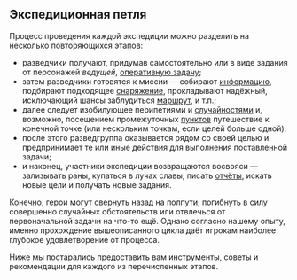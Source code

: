 ## Экспедиционная петля

Процесс проведения каждой экспедиции можно разделить на несколько повторяющихся этапов:

- разведчики получают, придумав самостоятельно или в виде задания от персонажей *ведущей*, [оперативную задачу](expeditions_tasks.md);
- затем разведчики готовятся к миссии — собирают [информацию](expeditions_information.md), подбирают подходящее [снаряжение](expeditions_equipment.md), прокладывают надёжный, исключающий шансы заблудиться [маршрут](expeditions_path.md), и т.п.;
- далее следует изобилующее перипетиями и [случайностями](expeditions_events.md) и, возможно, посещением промежуточных [пунктов](expeditions_requisition.md) путешествие к конечной точке (или нескольким точкам, если целей больше одной);
- после этого разведгруппа оказывается рядом со своей целью и предпринимает те или иные действия для выполнения поставленной задачи;
- и наконец, участники экспедиции возвращаются восвояси — зализывать раны, купаться в лучах славы, писать [отчёты](expeditions_requisition.md), искать новые цели и получать новые задания.

Конечно, герои могут свернуть назад на полпути, погибнуть в силу совершенно случайных обстоятельств или отвлечься от первоначальной задачи на что-то ещё. Однако согласно нашему опыту, именно прохождение вышеописанного цикла даёт игрокам наиболее глубокое удовлетворение от процесса.

Ниже мы постарались предоставить вам инструменты, советы и рекомендации для каждого из перечисленных этапов.